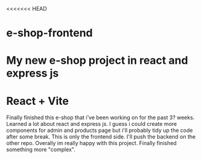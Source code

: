 <<<<<<< HEAD
# e-shop-frontend
My new e-shop project in react and express js
=======
# React + Vite

Finally finished this e-shop that i've been working on for the past 3? weeks. Learned a lot about react and express js. I guess i could create more components for admin and products page but i'll probably tidy up the code after some break. This is only the frontend side. I'll push the backend on the other repo. Overally im really happy with this project. Finally finished something more "complex".
